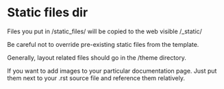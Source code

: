 Static files dir
================

Files you put in /static_files/ will be copied to the web visible /_static/

Be careful not to override pre-existing static files from the template.

Generally, layout related files should go in the /theme directory.

If you want to add images to your particular documentation page. Just put them next to
your .rst source file and reference them relatively.
